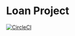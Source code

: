 # Loan Project

[![CircleCI](https://circleci.com/gh/MetaiR/angular-7-electron-typeorm.svg?style=svg&circle-token=07b963f1c9946dedaf27d88dabfecfd4686e5c05)](https://circleci.com/gh/MetaiR/angular-7-electron-typeorm)
